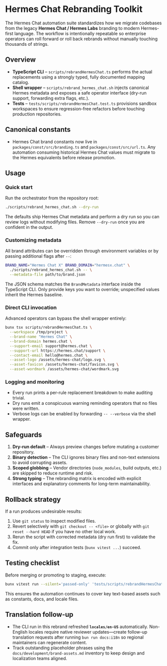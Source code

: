 # Hermes Chat Rebranding Toolkit

The Hermes Chat automation suite standardizes how we migrate codebases from the
legacy **Hermes Chat / Hermes Labs** branding to modern Hermes-first language. The
workflow is intentionally repeatable so enterprise operators can roll forward or
roll back rebrands without manually touching thousands of strings.

## Overview

- **TypeScript CLI** – `scripts/rebrandHermesChat.ts` performs the actual
  replacements using a strongly typed, fully documented mapping catalog.
- **Shell wrapper** – `scripts/rebrand_hermes_chat.sh` injects canonical Hermes
  metadata and exposes a safe operator interface (dry-run support, forwarding
  extra flags, etc.).
- **Tests** – `tests/scripts/rebrandHermesChat.test.ts` provisions sandbox
  workspaces to ensure regression-free refactors before touching production
  repositories.

## Canonical constants

- Hermes Chat brand constants now live in `packages/const/src/branding.ts` and
  `packages/const/src/url.ts`. Any automation consuming historical Hermes Chat
  values must migrate to the Hermes equivalents before release promotion.

## Usage

### Quick start

Run the orchestrator from the repository root:

```bash
./scripts/rebrand_hermes_chat.sh --dry-run
```

The defaults ship Hermes Chat metadata and perform a dry run so you can review
logs without modifying files. Remove `--dry-run` once you are confident in the
output.

### Customizing metadata

All brand attributes can be overridden through environment variables or by
passing additional flags after `--`:

```bash
BRAND_NAME="Hermes Chat X" BRAND_DOMAIN="hermesx.chat" \
  ./scripts/rebrand_hermes_chat.sh -- \
  --metadata-file path/to/brand.json
```

The JSON schema matches the `BrandMetadata` interface inside the TypeScript CLI.
Only provide keys you want to override; unspecified values inherit the Hermes
baseline.

### Direct CLI invocation

Advanced operators can bypass the shell wrapper entirely:

```bash
bunx tsx scripts/rebrandHermesChat.ts \
  --workspace /tmp/project \
  --brand-name "Hermes Chat" \
  --brand-domain hermes.chat \
  --support-email support@hermes.chat \
  --support-url https://hermes.chat/support \
  --contact-email hello@hermes.chat \
  --asset-logo /assets/hermes-chat/logo.svg \
  --asset-favicon /assets/hermes-chat/favicon.svg \
  --asset-wordmark /assets/hermes-chat/wordmark.svg
```

### Logging and monitoring

- Every run prints a per-rule replacement breakdown to make auditing trivial.
- Dry runs emit a conspicuous warning reminding operators that no files were
  written.
- Verbose logs can be enabled by forwarding `-- --verbose` via the shell
  wrapper.

## Safeguards

1. **Dry-run default** – Always preview changes before mutating a customer
   repository.
2. **Binary detection** – The CLI ignores binary files and non-text extensions
   to avoid corrupting assets.
3. **Scoped globbing** – Vendor directories (`node_modules`, build outputs, etc.)
   are skipped to reduce runtime and risk.
4. **Strong typing** – The rebranding matrix is encoded with explicit interfaces
   and explanatory comments for long-term maintainability.

## Rollback strategy

If a run produces undesirable results:

1. Use `git status` to inspect modified files.
2. Revert selectively with `git checkout -- <file>` or globally with `git
reset --hard HEAD` if you have no other local work.
3. Rerun the script with corrected metadata (dry run first) to validate the
   fix.
4. Commit only after integration tests (`bunx vitest ...`) succeed.

## Testing checklist

Before merging or promoting to staging, execute:

```bash
bunx vitest run --silent='passed-only' 'tests/scripts/rebrandHermesChat.test.ts'
```

This ensures the automation continues to cover key text-based assets such as
constants, docs, and locale files.

## Translation follow-up

- The CLI run in this rebrand refreshed **`locales/en-US`** automatically. Non-English locales require native reviewer updates—create follow-up translation requests after running `bun run docs:i18n` so regional maintainers can regenerate content.
- Track outstanding placeholder phrases using the `docs/development/brand-assets.md` inventory to keep design and localization teams aligned.
